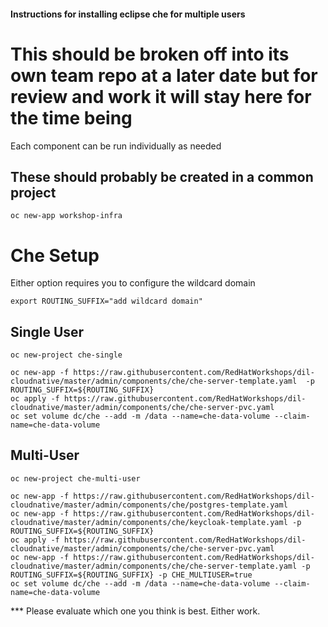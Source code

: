#### Instructions for installing eclipse che for multiple users
# This should be broken off into its own team repo at a later date but for review and work it will stay here for the time being

Each component can be run individually as needed

## These should probably be created in a common project
`oc new-app workshop-infra`

# Che Setup
Either option requires you to configure the wildcard domain

```
export ROUTING_SUFFIX="add wildcard domain"
```
## Single User
```
oc new-project che-single
```

```
oc new-app -f https://raw.githubusercontent.com/RedHatWorkshops/dil-cloudnative/master/admin/components/che/che-server-template.yaml  -p ROUTING_SUFFIX=${ROUTING_SUFFIX}
oc apply -f https://raw.githubusercontent.com/RedHatWorkshops/dil-cloudnative/master/admin/components/che/che-server-pvc.yaml
oc set volume dc/che --add -m /data --name=che-data-volume --claim-name=che-data-volume
```


## Multi-User

```
oc new-project che-multi-user
```

```
oc new-app -f https://raw.githubusercontent.com/RedHatWorkshops/dil-cloudnative/master/admin/components/che/postgres-template.yaml
oc new-app -f https://raw.githubusercontent.com/RedHatWorkshops/dil-cloudnative/master/admin/components/che/keycloak-template.yaml -p ROUTING_SUFFIX=${ROUTING_SUFFIX}
oc apply -f https://raw.githubusercontent.com/RedHatWorkshops/dil-cloudnative/master/admin/components/che/che-server-pvc.yaml
oc new-app -f https://raw.githubusercontent.com/RedHatWorkshops/dil-cloudnative/master/admin/components/che/che-server-template.yaml -p ROUTING_SUFFIX=${ROUTING_SUFFIX} -p CHE_MULTIUSER=true
oc set volume dc/che --add -m /data --name=che-data-volume --claim-name=che-data-volume
```

*** Please evaluate which one you think is best. Either work.
